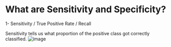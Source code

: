 # What are Sensitivity and Specificity?

1- Sensitivity / True Positive Rate / Recall 

 Sensitivity tells us what proportion of the positive class got correctly classified.
![image](https://cdn.analyticsvidhya.com/wp-content/uploads/2020/06/sensitivity.gif)
